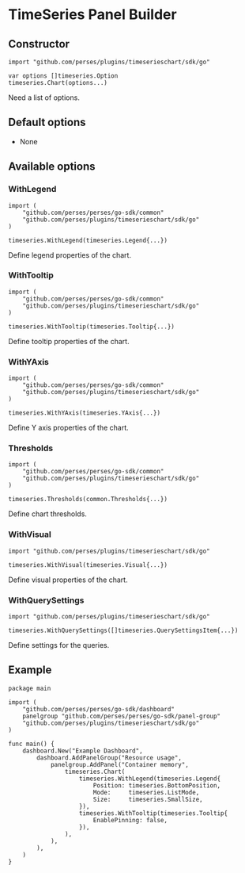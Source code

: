 # TimeSeries Panel Builder

## Constructor

```golang
import "github.com/perses/plugins/timeserieschart/sdk/go"

var options []timeseries.Option
timeseries.Chart(options...)
```

Need a list of options.

## Default options

- None

## Available options

### WithLegend

```golang
import (
	"github.com/perses/perses/go-sdk/common"
    "github.com/perses/plugins/timeserieschart/sdk/go"
)

timeseries.WithLegend(timeseries.Legend{...})
```

Define legend properties of the chart.

### WithTooltip

```golang
import (
    "github.com/perses/perses/go-sdk/common"
    "github.com/perses/plugins/timeserieschart/sdk/go"
)

timeseries.WithTooltip(timeseries.Tooltip{...})
```

Define tooltip properties of the chart.

### WithYAxis

```golang
import (
    "github.com/perses/perses/go-sdk/common"
    "github.com/perses/plugins/timeserieschart/sdk/go"
)

timeseries.WithYAxis(timeseries.YAxis{...})
```

Define Y axis properties of the chart.

### Thresholds

```golang
import (
    "github.com/perses/perses/go-sdk/common"
    "github.com/perses/plugins/timeserieschart/sdk/go"
)

timeseries.Thresholds(common.Thresholds{...})
```

Define chart thresholds.

### WithVisual

```golang
import "github.com/perses/plugins/timeserieschart/sdk/go"

timeseries.WithVisual(timeseries.Visual{...})
```

Define visual properties of the chart.

### WithQuerySettings

```golang
import "github.com/perses/plugins/timeserieschart/sdk/go"

timeseries.WithQuerySettings([]timeseries.QuerySettingsItem{...})
```

Define settings for the queries.

## Example

```golang
package main

import (
	"github.com/perses/perses/go-sdk/dashboard"
	panelgroup "github.com/perses/perses/go-sdk/panel-group"
	"github.com/perses/plugins/timeserieschart/sdk/go"
)

func main() {
	dashboard.New("Example Dashboard",
		dashboard.AddPanelGroup("Resource usage",
			panelgroup.AddPanel("Container memory",
				timeseries.Chart(
					timeseries.WithLegend(timeseries.Legend{
						Position: timeseries.BottomPosition,
						Mode:     timeseries.ListMode,
						Size:     timeseries.SmallSize,
					}),
					timeseries.WithTooltip(timeseries.Tooltip{
						EnablePinning: false,
					}),
				),
			),
		),
	)
}
```
